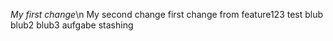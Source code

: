 *My first change*\n
My second change
first change from feature123
test
blub
blub2
blub3
aufgabe
stashing
